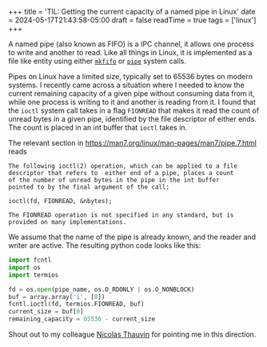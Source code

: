 +++
title = 'TIL: Getting the current capacity of a named pipe in Linux'
date = 2024-05-17T21:43:58-05:00
draft = false
readTime = true
tags = ['linux']
+++

A named pipe (also known as FIFO) is a IPC channel, it allows one process to write and another to read. Like all things
in Linux, it is implemented as a file like entity using either [`mkfifo`](https://man7.org/linux/man-pages/man3/mkfifo.3.html) or [`pipe`](https://man7.org/linux/man-pages/man2/pipe.2.html) system calls.

Pipes on Linux have a limited size, typically set to 65536 bytes on modern systems. I recently came across a situation where I needed to know the current remaining capacity of a given pipe without consuming data from it, while one process is writing to it and another is reading from it. I found that the `ioctl` system call takes in a flag `FIONREAD` that makes it read the count of unread bytes in a given pipe, identified by the file descriptor of either ends. The count is placed in an int buffer that `ioctl` takes in.

The relevant section in https://man7.org/linux/man-pages/man7/pipe.7.html reads

```
The following ioctl(2) operation, which can be applied to a file 
descriptor that refers to  either end of a pipe, places a count 
of the number of unread bytes in the pipe in the int buffer 
pointed to by the final argument of the call:

ioctl(fd, FIONREAD, &nbytes);

The FIONREAD operation is not specified in any standard, but is 
provided on many implementations.
```

We assume that the name of the pipe is already known, and the reader and writer are active. The resulting python code looks like this:

```python
import fcntl
import os
import termios

fd = os.open(pipe_name, os.O_RDONLY | os.O_NONBLOCK)
buf = array.array('i', [0])
fcntl.ioctl(fd, termios.FIONREAD, buf)
current_size = buf[0]
remaining_capacity = 65536 - current_size
```

Shout out to my colleague [Nicolas Thauvin](https://github.com/orgrim) for pointing me in this direction.
